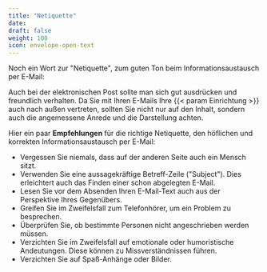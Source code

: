 ```yaml
---
title: "Netiquette"
date: 
draft: false
weight: 100
icon: envelope-open-text
---
```


Noch ein Wort zur "Netiquette", zum guten Ton beim Informationsaustausch per E-Mail:

Auch bei der elektronischen Post sollte man sich gut ausdrücken und freundlich verhalten. Da Sie mit Ihren E-Mails Ihre {{< param Einrichtung >}} auch nach außen vertreten, sollten Sie nicht nur auf den Inhalt, sondern auch die angemessene Anrede und die Darstellung achten.

Hier ein paar **Empfehlungen** für die richtige Netiquette, den höflichen und korrekten Informationsaustausch per E-Mail:


- Vergessen Sie niemals, dass auf der anderen Seite auch ein Mensch sitzt.
- Verwenden Sie eine aussagekräftige Betreff-Zeile ("Subject"). Dies erleichtert auch das Finden einer schon abgelegten E-Mail.
- Lesen Sie vor dem Absenden Ihren E-Mail-Text auch aus der Perspektive Ihres Gegenübers.
- Greifen Sie im Zweifelsfall zum Telefonhörer, um ein Problem zu besprechen.
- Überprüfen Sie, ob bestimmte Personen nicht angeschrieben werden müssen.
- Verzichten Sie im Zweifelsfall auf emotionale oder humoristische Andeutungen. Diese können zu Missverständnissen führen.
- Verzichten Sie auf Spaß-Anhänge oder Bilder.